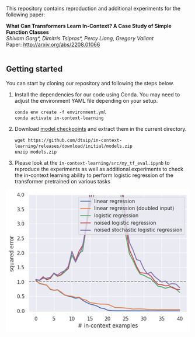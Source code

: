 This repository contains reproduction and additional experiments for the following paper:

**What Can Transformers Learn In-Context? A Case Study of Simple Function Classes** <br>
*Shivam Garg\*, Dimitris Tsipras\*, Percy Liang, Gregory Valiant* <br>
Paper: http://arxiv.org/abs/2208.01066 <br><br>



## Getting started
You can start by cloning our repository and following the steps below.

1. Install the dependencies for our code using Conda. You may need to adjust the environment YAML file depending on your setup.

    ```
    conda env create -f environment.yml
    conda activate in-context-learning
    ```

2. Download [model checkpoints](https://github.com/dtsip/in-context-learning/releases/download/initial/models.zip) and extract them in the current directory.

    ```
    wget https://github.com/dtsip/in-context-learning/releases/download/initial/models.zip
    unzip models.zip
    ```

3. Please look at the ```in-context-learning/src/my_tf_eval.ipynb``` to reproduce the experiments as well as additional experiments to check the in-context learning ability to perform logistic regression of the transformer pretrained on various tasks


<!-- ![The result of the in-context learning ability of the transformer pretrained on the linear regression task](pic/tf_linear.png "The result of the in-context learning ability of the transformer pretrained on the linear regression task")
 -->

<p align="center">
  <img src="pic/tf_linear.png" alt="The result of the in-context learning ability of the transformer pretrained on the linear regression task" title="The result of the in-context learning ability of the transformer pretrained on the linear regression task" />
</p>

